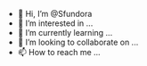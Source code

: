 - 👋 Hi, I’m @Sfundora
- 👀 I’m interested in ...
- 🌱 I’m currently learning ...
- 💞️ I’m looking to collaborate on ...
- 📫 How to reach me ...

<!---
Sfundora/Sfundora is a ✨ special ✨ repository because its `README.md` (this file) appears on your GitHub profile.
You can click the Preview link to take a look at your changes.
--->
